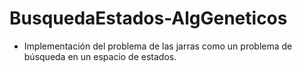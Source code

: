 # BusquedaEstados-AlgGeneticos
- Implementación del problema de las jarras como un problema de búsqueda en un espacio de estados.
